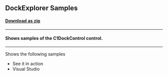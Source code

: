 ## DockExplorer Samples
#### [Download as zip](https://downgit.github.io/#/home?url=https://github.com/GrapeCity/ComponentOne-WPF-Samples/tree/master/\NET_5\Docking\DockingExplorer)
____
#### Shows samples of the C1DockControl control.
____
Shows the following samples

* See it in action
* Visual Studio

